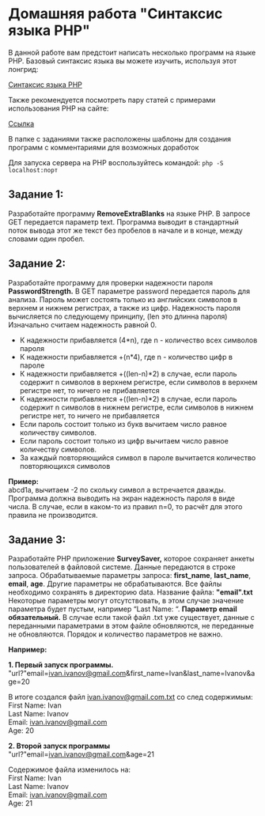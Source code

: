 # Домашняя работа "Синтаксис языка PHP"

В данной работе вам предстоит написать несколько программ на языке PHP. 
Базовый синтаксис языка вы можете изучить, используя этот лонгрид:

[Синтаксис языка PHP](https://konstantin.ispring.ru/app/preview/3f7aa5aa-d548-11ef-8569-3665ad4aa8a7)

Также рекомендуется посмотреть пару статей с примерами использования PHP на сайте:

[Ссылка](https://metanit.com/php/tutorial/)

В папке с заданиями также расположены шаблоны для создания программ с комментариями для возможных доработок 

Для запуска сервера на PHP воспользуйтесь командой:
`php -S localhost:порт`

## Задание 1:

Разработайте программу **RemoveExtraBlanks** на языке PHP. В запросе GET передается параметр text.
Программа выводит в стандартный поток вывода этот же текст без пробелов в начале и в конце, между словами один пробел.

## Задание 2:

Разработайте программу для проверки надежности пароля **PasswordStrength.** В GET параметре password передается пароль
для анализа. Пароль может состоять только из английских символов в верхнем и нижнем регистрах, а также из цифр.
Надежность пароля вычисляется по следующему принципу, (len это длинна пароля)
Изначально считаем надежность равной 0.

- К надежности прибавляется (4*n), где n - количество всех символов пароля
- К надежности прибавляется +(n*4), где n - количество цифр в пароле
- К надежности прибавляется +((len-n)*2) в случае, если пароль содержит n символов в верхнем регистре, если символов в
  верхнем регистре нет, то ничего не прибавляется
- К надежности прибавляется +((len-n)*2) в случае, если пароль содержит n символов в нижнем регистре, если символов в
  нижнем регистре нет, то ничего не прибавляется
- Если пароль состоит только из букв вычитаем число равное количеству символов.
- Если пароль состоит только из цифр вычитаем число равное количеству символов.
- За каждый повторяющийся символ в пароле вычитается количество повторяющихся символов

**Пример:**\
abcd1a, вычитаем -2 по скольку символ a встречается дважды. Программа должна выводить на экран надежность пароля в виде
числа.
В случае, если в каком-то из правил n=0, то расчёт для этого правила не производится.

## Задание 3:

Разработайте PHP приложение **SurveySaver,** которое сохраняет анкеты пользователей в файловой системе. Данные
передаются в строке запроса. Обрабатываемые параметры запроса: **first_name**, **last_name**, **email**, **age**. Другие параметры не
обрабатываются. Все файлы необходимо сохранять в директорию data. Название файла: **"email".txt** Некоторые параметры могут
отсутствовать, в этом случае значение параметра будет пустым, например “Last Name: “. **Параметр email обязательный.** В
случае если такой файл <email>.txt уже существует, данные с переданными параметрами в этом файле обновляются, не
переданные не обновляются. Порядок и количество параметров не важно.

**Например:**

**1. Первый запуск программы.**\
"url?"email=ivan.ivanov@gmail.com&first_name=Ivan&last_name=Ivanov&age=20

В итоге создался файл ivan.ivanov@gmail.com.txt со след содержимым:\
First Name: Ivan\
Last Name: Ivanov\
Email: ivan.ivanov@gmail.com\
Age: 20

**2. Второй запуск программы**\
"url?"email=ivan.ivanov@gmail.com&age=21

Содержимое файла изменилось на:\
First Name: Ivan\
Last Name: Ivanov\
Email: ivan.ivanov@gmail.com\
Age: 21
